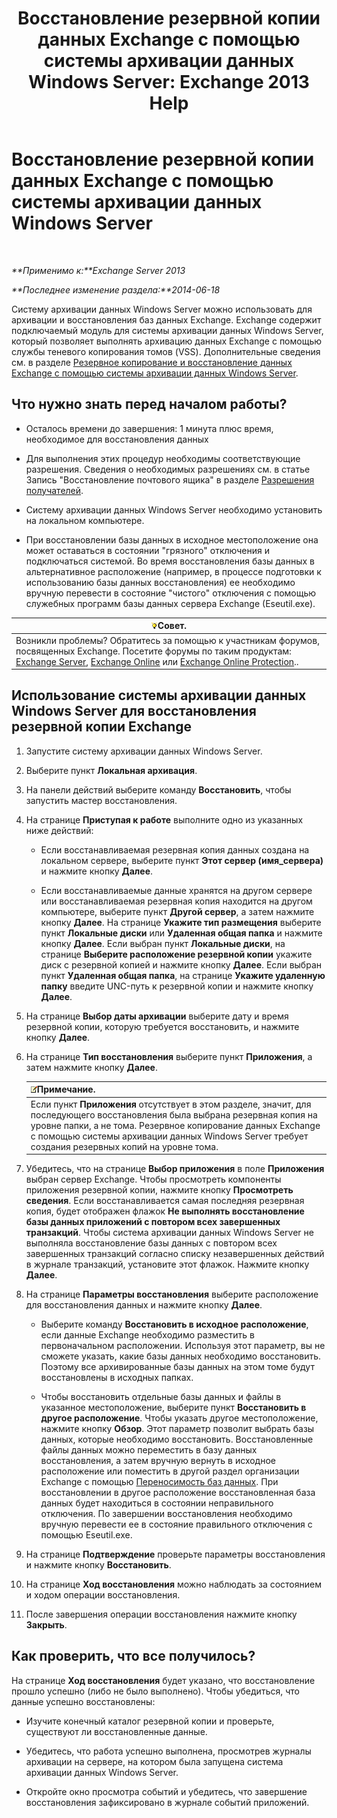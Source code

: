 ﻿---
title: 'Восстановление резервной копии данных Exchange с помощью системы архивации данных Windows Server: Exchange 2013 Help'
TOCTitle: Восстановление резервной копии данных Exchange с помощью системы архивации данных Windows Server
ms:assetid: 2d0f31dc-eb32-451a-8852-591269026506
ms:mtpsurl: https://technet.microsoft.com/ru-ru/library/Dd876864(v=EXCHG.150)
ms:contentKeyID: 50487715
ms.date: 05/22/2018
mtps_version: v=EXCHG.150
ms.translationtype: MT
---

# Восстановление резервной копии данных Exchange с помощью системы архивации данных Windows Server

 

_**Применимо к:**Exchange Server 2013_

_**Последнее изменение раздела:**2014-06-18_

Систему архивации данных Windows Server можно использовать для архивации и восстановления баз данных Exchange. Exchange содержит подключаемый модуль для системы архивации данных Windows Server, который позволяет выполнять архивацию данных Exchange с помощью службы теневого копирования томов (VSS). Дополнительные сведения см. в разделе [Резервное копирование и восстановление данных Exchange с помощью системы архивации данных Windows Server](using-windows-server-backup-to-back-up-and-restore-exchange-data-exchange-2013-help.md).

## Что нужно знать перед началом работы?

  - Осталось времени до завершения: 1 минута плюс время, необходимое для восстановления данных

  - Для выполнения этих процедур необходимы соответствующие разрешения. Сведения о необходимых разрешениях см. в статье Запись "Восстановление почтового ящика" в разделе [Разрешения получателей](recipients-permissions-exchange-2013-help.md).

  - Систему архивации данных Windows Server необходимо установить на локальном компьютере.

  - При восстановлении базы данных в исходное местоположение она может оставаться в состоянии "грязного" отключения и подключаться системой. Во время восстановления базы данных в альтернативное расположение (например, в процессе подготовки к использованию базы данных восстановления) ее необходимо вручную перевести в состояние "чистого" отключения с помощью служебных программ базы данных сервера Exchange (Eseutil.exe).

<table>
<thead>
<tr class="header">
<th><img src="images/Bb124558.tip(EXCHG.150).gif" title="Совет" alt="Совет" />Совет.</th>
</tr>
</thead>
<tbody>
<tr class="odd">
<td>Возникли проблемы? Обратитесь за помощью к участникам форумов, посвященных Exchange. Посетите форумы по таким продуктам: <a href="https://go.microsoft.com/fwlink/p/?linkid=60612">Exchange Server</a>, <a href="https://go.microsoft.com/fwlink/p/?linkid=267542">Exchange Online</a> или <a href="https://go.microsoft.com/fwlink/p/?linkid=285351">Exchange Online Protection</a>..</td>
</tr>
</tbody>
</table>


## Использование системы архивации данных Windows Server для восстановления резервной копии Exchange

1.  Запустите систему архивации данных Windows Server.

2.  Выберите пункт **Локальная архивация**.

3.  На панели действий выберите команду **Восстановить**, чтобы запустить мастер восстановления.

4.  На странице **Приступая к работе** выполните одно из указанных ниже действий:
    
      - Если восстанавливаемая резервная копия данных создана на локальном сервере, выберите пункт **Этот сервер (имя\_сервера)** и нажмите кнопку **Далее**.
    
      - Если восстанавливаемые данные хранятся на другом сервере или восстанавливаемая резервная копия находится на другом компьютере, выберите пункт **Другой сервер**, а затем нажмите кнопку **Далее**. На странице **Укажите тип размещения** выберите пункт **Локальные диски** или **Удаленная общая папка** и нажмите кнопку **Далее**. Если выбран пункт **Локальные диски**, на странице **Выберите расположение резервной копии** укажите диск с резервной копией и нажмите кнопку **Далее**. Если выбран пункт **Удаленная общая папка**, на странице **Укажите удаленную папку** введите UNC-путь к резервной копии и нажмите кнопку **Далее**.

5.  На странице **Выбор даты архивации** выберите дату и время резервной копии, которую требуется восстановить, и нажмите кнопку **Далее**.

6.  На странице **Тип восстановления** выберите пункт **Приложения**, а затем нажмите кнопку **Далее**.
    
    <table>
    <thead>
    <tr class="header">
    <th><img src="images/JJ126620.note(EXCHG.150).gif" title="Примечание" alt="Примечание" />Примечание.</th>
    </tr>
    </thead>
    <tbody>
    <tr class="odd">
    <td>Если пункт <strong>Приложения</strong> отсутствует в этом разделе, значит, для последующего восстановления была выбрана резервная копия на уровне папки, а не тома. Резервное копирование данных Exchange с помощью системы архивации данных Windows Server требует создания резервных копий на уровне тома.</td>
    </tr>
    </tbody>
    </table>


7.  Убедитесь, что на странице **Выбор приложения** в поле **Приложения** выбран сервер Exchange. Чтобы просмотреть компоненты приложения резервной копии, нажмите кнопку **Просмотреть сведения**. Если восстанавливается самая последняя резервная копия, будет отображен флажок **Не выполнять восстановление базы данных приложений с повтором всех завершенных транзакций**. Чтобы система архивации данных Windows Server не выполняла восстановление базы данных с повтором всех завершенных транзакций согласно списку незавершенных действий в журнале транзакций, установите этот флажок. Нажмите кнопку **Далее**.

8.  На странице **Параметры восстановления** выберите расположение для восстановления данных и нажмите кнопку **Далее**.
    
      - Выберите команду **Восстановить в исходное расположение**, если данные Exchange необходимо разместить в первоначальном расположении. Используя этот параметр, вы не сможете указать, какие базы данных необходимо восстановить. Поэтому все архивированные базы данных на этом томе будут восстановлены в исходных папках.
    
      - Чтобы восстановить отдельные базы данных и файлы в указанное местоположение, выберите пункт **Восстановить в другое расположение**. Чтобы указать другое местоположение, нажмите кнопку **Обзор**. Этот параметр позволит выбрать базы данных, которые необходимо восстановить. Восстановленные файлы данных можно переместить в базу данных восстановления, а затем вручную вернуть в исходное расположение или поместить в другой раздел организации Exchange с помощью [Переносимость баз данных](database-portability-exchange-2013-help.md). При восстановлении в другое расположение восстановленная база данных будет находиться в состоянии неправильного отключения. По завершении восстановления необходимо вручную перевести ее в состояние правильного отключения с помощью Eseutil.exe.

9.  На странице **Подтверждение** проверьте параметры восстановления и нажмите кнопку **Восстановить**.

10. На странице **Ход восстановления** можно наблюдать за состоянием и ходом операции восстановления.

11. После завершения операции восстановления нажмите кнопку **Закрыть**.

## Как проверить, что все получилось?

На странице **Ход восстановления** будет указано, что восстановление прошло успешно (либо не было выполнено). Чтобы убедиться, что данные успешно восстановлены:

  - Изучите конечный каталог резервной копии и проверьте, существуют ли восстановленные данные.

  - Убедитесь, что работа успешно выполнена, просмотрев журналы архивации на сервере, на котором была запущена система архивации данных Windows Server.

  - Откройте окно просмотра событий и убедитесь, что завершение восстановления зафиксировано в журнале событий приложений.

